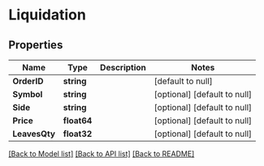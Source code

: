 # Liquidation

## Properties
Name | Type | Description | Notes
------------ | ------------- | ------------- | -------------
**OrderID** | **string** |  | [default to null]
**Symbol** | **string** |  | [optional] [default to null]
**Side** | **string** |  | [optional] [default to null]
**Price** | **float64** |  | [optional] [default to null]
**LeavesQty** | **float32** |  | [optional] [default to null]

[[Back to Model list]](../README.md#documentation-for-models) [[Back to API list]](../README.md#documentation-for-api-endpoints) [[Back to README]](../README.md)


